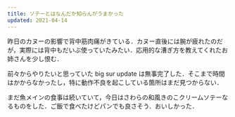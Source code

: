 ```yaml
---
title: ソテーとはなんだか知らんがうまかった
updated: 2021-04-14
---
```



昨日のカヌーの影響で背中筋肉痛がきている．カヌー直後には腕が疲れたのだが，実際には背中もだいぶ使っていたみたい．応用的な漕ぎ方を教えてくれたお姉さんを少し恨む．

前々からやりたいと思っていた big sur update は無事完了した．そこまで時間はかからなかったし，特に動作不良を起こしている箇所はまだ見つからない．

まだ魚メインの食事は続いていて，今日はさわらの和風きのこクリームソテーなるものをした．ご飯で食べたけどパンでも良さそう．おいしかった．
